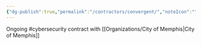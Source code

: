 ```yaml
---
{"dg-publish":true,"permalink":"/contractors/convergent/","noteIcon":"","created":"2025-01-16T15:20:06.527-06:00"}
---
```


Ongoing #cybersecurity contract with [[Organizations/City of Memphis\|City of Memphis]]